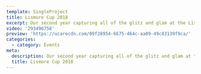 ```yaml
---
template: SingleProject
title: Lismore Cup 2018
excerpt: Our second year capturing all of the glitz and glam at the Lismore Cup.
video: '293496758'
preview: 'https://ucarecdn.com/09f28954-6675-464c-aa09-49c83139f9ca/'
categories:
  - category: Events
meta:
  description: Our second year capturing all of the glitz and glam at the Lismore Cup.
  title: Lismore Cup 2018
---
```

